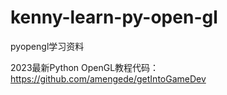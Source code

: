 # kenny-learn-py-open-gl
pyopengl学习资料

2023最新Python OpenGL教程代码： https://github.com/amengede/getIntoGameDev
